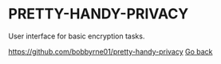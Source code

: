 # PRETTY-HANDY-PRIVACY

 User interface for basic encryption tasks.

 https://github.com/bobbyrne01/pretty-handy-privacy
 [Go back](https://portable-linux-apps.github.io/apps.html)
